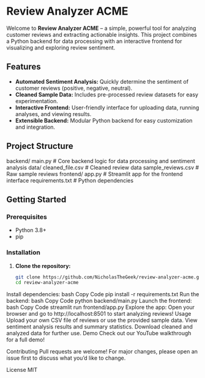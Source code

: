 # Review Analyzer ACME

Welcome to **Review Analyzer ACME** – a simple, powerful tool for analyzing customer reviews and extracting actionable insights. This project combines a Python backend for data processing with an interactive frontend for visualizing and exploring review sentiment.

## Features

- **Automated Sentiment Analysis:** Quickly determine the sentiment of customer reviews (positive, negative, neutral).
- **Cleaned Sample Data:** Includes pre-processed review datasets for easy experimentation.
- **Interactive Frontend:** User-friendly interface for uploading data, running analyses, and viewing results.
- **Extensible Backend:** Modular Python backend for easy customization and integration.

## Project Structure

backend/
main.py # Core backend logic for data processing and sentiment analysis
data/
cleaned_file.csv # Cleaned review data
sample_reviews.csv # Raw sample reviews
frontend/
app.py # Streamlit app for the frontend interface
requirements.txt # Python dependencies


## Getting Started

### Prerequisites

- Python 3.8+
- pip

### Installation

1. **Clone the repository:**
   ```bash
   git clone https://github.com/NicholasTheGeek/review-analyzer-acme.git
   cd review-analyzer-acme
Install dependencies:
bash
Copy Code
pip install -r requirements.txt
Run the backend:
bash
Copy Code
python backend/main.py
Launch the frontend:
bash
Copy Code
streamlit run frontend/app.py
Explore the app:
Open your browser and go to http://localhost:8501 to start analyzing reviews!
Usage
Upload your own CSV file of reviews or use the provided sample data.
View sentiment analysis results and summary statistics.
Download cleaned and analyzed data for further use.
Demo
Check out our YouTube walkthrough for a full demo!

Contributing
Pull requests are welcome! For major changes, please open an issue first to discuss what you’d like to change.

License
MIT
